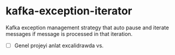 # kafka-exception-iterator
  Kafka exception management strategy that auto pause and iterate messages if message is processed in that iteration.

- [ ] Genel projeyi anlat excalidrawda vs.

